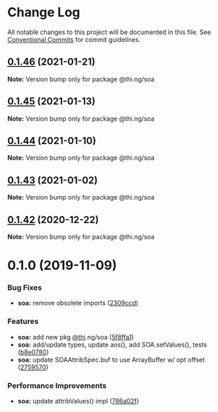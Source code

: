 # Change Log

All notable changes to this project will be documented in this file.
See [Conventional Commits](https://conventionalcommits.org) for commit guidelines.

## [0.1.46](https://github.com/thi-ng/umbrella/compare/@thi.ng/soa@0.1.45...@thi.ng/soa@0.1.46) (2021-01-21)

**Note:** Version bump only for package @thi.ng/soa





## [0.1.45](https://github.com/thi-ng/umbrella/compare/@thi.ng/soa@0.1.44...@thi.ng/soa@0.1.45) (2021-01-13)

**Note:** Version bump only for package @thi.ng/soa





## [0.1.44](https://github.com/thi-ng/umbrella/compare/@thi.ng/soa@0.1.43...@thi.ng/soa@0.1.44) (2021-01-10)

**Note:** Version bump only for package @thi.ng/soa





## [0.1.43](https://github.com/thi-ng/umbrella/compare/@thi.ng/soa@0.1.42...@thi.ng/soa@0.1.43) (2021-01-02)

**Note:** Version bump only for package @thi.ng/soa





## [0.1.42](https://github.com/thi-ng/umbrella/compare/@thi.ng/soa@0.1.41...@thi.ng/soa@0.1.42) (2020-12-22)

**Note:** Version bump only for package @thi.ng/soa





# 0.1.0 (2019-11-09)

### Bug Fixes

* **soa:** remove obsolete imports ([2309ccd](https://github.com/thi-ng/umbrella/commit/2309ccd6e581b6f385f4a2720fd2ad5cfb8a0d79))

### Features

* **soa:** add new pkg [@thi](https://github.com/thi).ng/soa ([5f8ffa1](https://github.com/thi-ng/umbrella/commit/5f8ffa175fabc4518f6b931c8c57473ea8ab1a74))
* **soa:** add/update types, update aos(), add SOA.setValues(), tests ([b8e0780](https://github.com/thi-ng/umbrella/commit/b8e07806427041a7ef3413ca47357e3360f6a4c8))
* **soa:** update SOAAttribSpec.buf to use ArrayBuffer w/ opt offset ([2759570](https://github.com/thi-ng/umbrella/commit/27595700ce0df21258dad58e18abf98b8ddb7c30))

### Performance Improvements

* **soa:** update attribValues() impl ([786a02f](https://github.com/thi-ng/umbrella/commit/786a02f66fd0f50e678f3eb048964fadf293db3f))
